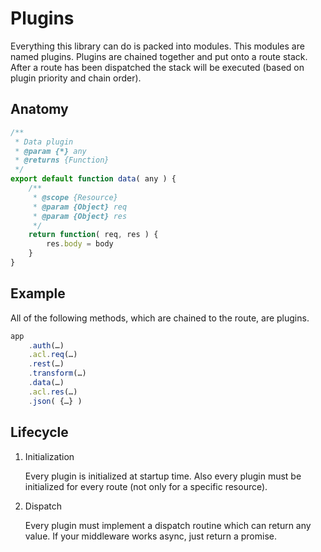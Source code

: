 # Plugins

Everything this library can do is packed into modules. This modules are named
plugins. Plugins are chained together and put onto a route stack. After a route
has been dispatched the stack will be executed (based on plugin priority and
chain order).

## Anatomy

```js
/**
 * Data plugin
 * @param {*} any
 * @returns {Function}
 */
export default function data( any ) {
    /**
     * @scope {Resource}
     * @param {Object} req
     * @param {Object} res
     */
    return function( req, res ) {
        res.body = body
    }
}
```

## Example

All of the following methods, which are chained to the route, are plugins.

```js
app
    .auth(…)
    .acl.req(…)
    .rest(…)
    .transform(…)
    .data(…)
    .acl.res(…)
    .json( {…} )
```

## Lifecycle

1. Initialization

    Every plugin is initialized at startup time. Also every plugin must be
    initialized for every route (not only for a specific resource).

2. Dispatch

    Every plugin must implement a dispatch routine which can return any value.
    If your middleware works async, just return a promise.
